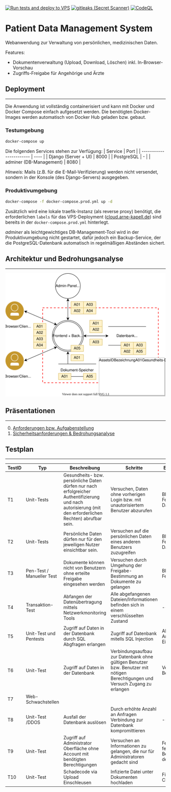 [![Run tests and deploy to VPS](https://github.com/arne-kapell/patient-data-management/actions/workflows/deploy.yml/badge.svg)](https://github.com/arne-kapell/patient-data-management/actions/workflows/deploy.yml)
[![gitleaks (Secret Scanner)](https://github.com/arne-kapell/patient-data-management/actions/workflows/gitleaks.yml/badge.svg)](https://github.com/arne-kapell/patient-data-management/actions/workflows/gitleaks.yml)
[![CodeQL](https://github.com/arne-kapell/patient-data-management/actions/workflows/codeql.yml/badge.svg)](https://github.com/arne-kapell/patient-data-management/actions/workflows/codeql.yml)
# Patient Data Management System
Webanwendung zur Verwaltung von persönlichen, medizinischen Daten.

Features:
- Dokumentenverwaltung (Upload, Download, Löschen) inkl. In-Browser-Vorschau
- Zugriffs-Freigabe für Angehörige und Ärzte

## Deployment
---
Die Anwendung ist vollständig containerisiert und kann mit Docker und Docker Compose einfach aufgesetzt werden. Die benötigten Docker-Images werden automatisch von Docker Hub geladen bzw. gebaut.

### Testumgebung
```bash
docker-compose up
```
Die folgenden Services stehen zur Verfügung:
| Service                 | Port |
| ----------------------- | ---- |
| Django (Server + UI)    | 8000 |
| PostgreSQL              | -    |
| adminer (DB-Management) | 8080 |

*Hinweis:* Mails (z.B. für die E-Mail-Verifizierung) werden nicht versendet, sondern in der Konsole (des Django-Servers) ausgegeben.

### Produktivumgebung
```bash
docker-compose -f docker-compose.prod.yml up -d
```
Zusätzlich wird eine lokale traefik-Instanz (als reverse proxy) benötigt, die erforderlichen `labels` für das VPS-Deployment ([cloud.arne-kapell.de](https://cloud.arne-kapell.de)) sind bereits in der `docker-compose.prod.yml` hinterlegt.

*adminer* als leichtgewichtiges DB-Management-Tool wird in der Produktivumgebung nicht gestartet, dafür jedoch ein Backup-Service, der die PostgreSQL-Datenbank automatisch in regelmäßigen Abständen sichert.

## Architektur und Bedrohungsanalyse
---
![](slides/architektur.drawio.svg)

## Präsentationen
---
0. [Anforderungen bzw. Aufgabenstellung](slides/Laborarbeit2022AufgabeSichereSysteme.pdf)
1. [Sicherheitsanforderungen & Bedrohungsanalyse](slides/abgabe01.html)


## Testplan
---
| TestID | Typ                       | Beschreibung                                                                                                                                               | Schritte                                                                                                                       | Erwartetes Ergebnis                                          | Status |
| ------ | ------------------------- | ---------------------------------------------------------------------------------------------------------------------------------------------------------- | ------------------------------------------------------------------------------------------------------------------------------ | ------------------------------------------------------------ | ------ |
| T1     | Unit-Tests                | Gesundheits- bzw. persönliche Daten dürfen nur nach erfolgreicher Authentifizierung und nach autorisierung (mit den erforderlichen Rechten) abrufbar sein. | Versuchen, Daten ohne vorherigen Login bzw. mit unautorisiertem Benutzer abzurufen                                             | Blockieren mit Fehlermeldung ohne Daten-Leck                 | ---    |
| T2     | Unit-Tests                | Persönliche Daten dürfen nur für den jeweiligen Nutzer einsichtbar sein.                                                                                   | Versuchen auf die persönlichen Daten eines anderen Benutzers zuzugreifen                                                       | Blockieren mit Fehlermeldung ohne Daten-Leck                 | ---    |
| T3     | Pen-Test / Manueller Test | Dokumente können nicht von Benutzern ohne erteilte Freigabe eingesehen werden                                                                              | Versuchen durch Umgehung der Freigabe-Bestimmung an Dokumente zu gelangen                                                      | Blockieren mit Fehlermeldung                                 | ---    |
| T4     | Transaktion-Test          | Abfangen der Datenübertragung mittels Netzwerkmonitoring Tools                                                                                             | Alle abgefangenen Dateien/Informationen befinden sich in einem verschlüsselten Zustand                                         | ---                                                          |        |
| T5     | Unit-Test und Pentests    | Zugriff auf Daten in der Datenbank durch SQL Abgfragen erlangen                                                                                            | Zugriff auf Datenbank mitells SQL Injection                                                                                    | Abblocken des Angriffs durch Eingabevalidierung              | ---    |
| T6     | Unit-Test                 | Zugriff auf Daten in der Datenbank                                                                                                                         | Verbindungsaufbau zur Datenbank ohne gültigen Benutzer bzw. Benutzer mit nötigen Berechtigungen und Versuch Zugang zu erlangen | Verhindern durch Berechtigungsprüfung                        | ---    |
| T7     | Web-Schwachstellen        |                                                                                                                                                            |                                                                                                                                |                                                              |        |
| T8     | Unit-Test  /DDOS          | Ausfall der Datenbank auslösen                                                                                                                             | Durch erhöhte Anzahl an Anfragen Verbindung zur Datenbank kompromittieren                                                      | ---                                                          | ---    |
| T9     | Unit-Test                 | Zugriff auf Administrator Oberfläche ohne Account mit benötigten Berechtigungen                                                                            | Versuchen an Informationen zu gelangen, die nur für Administratoren gedacht sind                                               | Fehlermeldung wegen fehlenden Berechtigungen für den Zugriff | ---    |
| T10    | Unit-Test                 | Schadecode via Upload Einschleusen                                                                                                                         | Infizierte Datei unter Dokumenten hochladen                                                                                    | Filtern der Datei durch Clam AV                              | --- |
